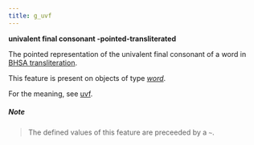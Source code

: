 ```yaml
---
title: g_uvf
---
```


**univalent final consonant -pointed-transliterated**


The pointed representation of the univalent final consonant of a word in
[BHSA transliteration]({{tfd}}/Writing/Hebrew.html).

This feature is present on objects of type [*word*](otype.md).

For the meaning, see [uvf](uvf.md).

##### Note
> The defined values of this feature are preceeded by a `~`.


